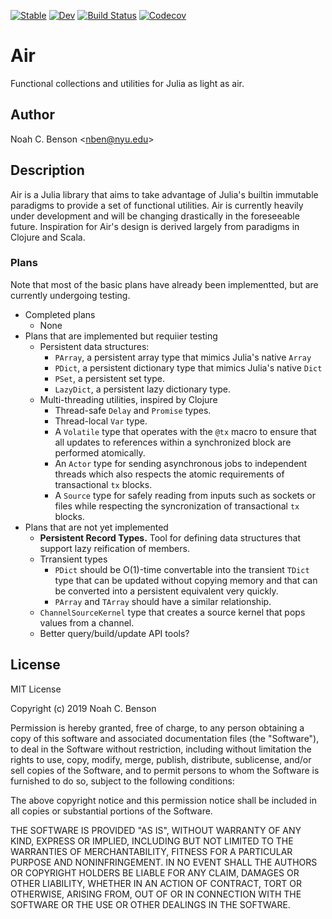 [![Stable](https://img.shields.io/badge/docs-stable-blue.svg)](https://noahbenson.github.io/Air.jl/stable)
[![Dev](https://img.shields.io/badge/docs-dev-blue.svg)](https://noahbenson.github.io/Air.jl/dev)
[![Build Status](https://travis-ci.org/noahbenson/Air.jl.svg?branch=master)](https://travis-ci.com/noahbenson/Air.jl)
[![Codecov](https://codecov.io/gh/noahbenson/Air.jl/branch/master/graph/badge.svg)](https://codecov.io/gh/noahbenson/Air.jl)


# Air ##########################################################################

Functional collections and utilities for Julia as light as air.


## Author ######################################################################
Noah C. Benson &lt;<nben@nyu.edu>&gt;

## Description #################################################################
Air is a Julia library that aims to take advantage of Julia's builtin immutable
paradigms to provide a set of functional utilities. Air is currently heavily
under development and will be changing drastically in the foreseeable future.
Inspiration for Air's design is derived largely from paradigms in Clojure and
Scala.

### Plans

Note that most of the basic plans have already been implementted, but are
currently undergoing testing.

* Completed plans
  * None
* Plans that are implemented but requiier testing
  * Persistent data structures:
    * `PArray`, a persistent array type that mimics Julia's native `Array`
    * `PDict`, a persistent dictionary type that mimics Julia's native `Dict`
    * `PSet`, a persistent set type.
    * `LazyDict`, a persistent lazy dictionary type.
  * Multi-threading utilities, inspired by Clojure
    * Thread-safe `Delay` and `Promise` types.
    * Thread-local `Var` type.
    * A `Volatile` type that operates with the `@tx` macro to ensure
      that all updates to references within a synchronized block are performed
      atomically.
    * An `Actor` type for sending asynchronous jobs to independent threads which
      also respects the atomic requirements of transactional `tx` blocks.
    * A `Source` type for safely reading from inputs such as sockets or files
      while respecting the syncronization of transactional `tx` blocks.
* Plans that are not yet implemented
  * **Persistent Record Types.** Tool for defining data structures that
    support lazy reification of members.
  * Trransient types
    * `PDict` should be O(1)-time convertable into the transient `TDict`
      type that can be updated without copying memory and that can be 
      converted into a persistent equivalent very quickly.
    * `PArray` and `TArray` should have a similar relationship.
  * `ChannelSourceKernel` type that creates a source kernel that pops values
    from a channel.
  * Better query/build/update API tools?


## License

MIT License

Copyright (c) 2019 Noah C. Benson

Permission is hereby granted, free of charge, to any person obtaining a copy
of this software and associated documentation files (the "Software"), to deal
in the Software without restriction, including without limitation the rights
to use, copy, modify, merge, publish, distribute, sublicense, and/or sell
copies of the Software, and to permit persons to whom the Software is
furnished to do so, subject to the following conditions:

The above copyright notice and this permission notice shall be included in all
copies or substantial portions of the Software.

THE SOFTWARE IS PROVIDED "AS IS", WITHOUT WARRANTY OF ANY KIND, EXPRESS OR
IMPLIED, INCLUDING BUT NOT LIMITED TO THE WARRANTIES OF MERCHANTABILITY,
FITNESS FOR A PARTICULAR PURPOSE AND NONINFRINGEMENT. IN NO EVENT SHALL THE
AUTHORS OR COPYRIGHT HOLDERS BE LIABLE FOR ANY CLAIM, DAMAGES OR OTHER
LIABILITY, WHETHER IN AN ACTION OF CONTRACT, TORT OR OTHERWISE, ARISING FROM,
OUT OF OR IN CONNECTION WITH THE SOFTWARE OR THE USE OR OTHER DEALINGS IN THE
SOFTWARE.
